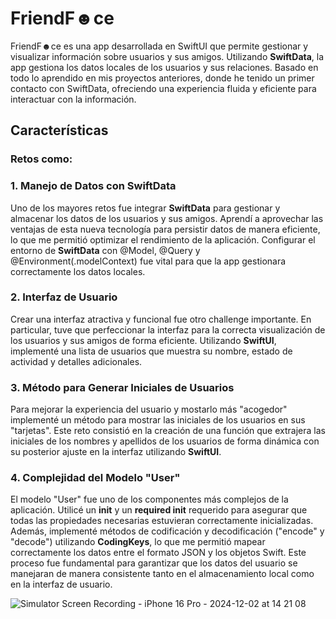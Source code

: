 # FriendF☻ce

FriendF☻ce es una app desarrollada en SwiftUI que permite gestionar y visualizar información sobre usuarios y sus amigos. Utilizando **SwiftData**, la app gestiona los datos locales de los usuarios y sus relaciones. Basado en todo lo aprendido en mis proyectos anteriores, donde he tenido un primer contacto con SwiftData, ofreciendo una experiencia fluida y eficiente para interactuar con la información.

## Características 
### Retos como: 

### 1. **Manejo de Datos con SwiftData**
Uno de los mayores retos fue integrar **SwiftData** para gestionar y almacenar los datos de los usuarios y sus amigos. Aprendí a aprovechar las ventajas de esta nueva tecnología para persistir datos de manera eficiente, lo que me permitió optimizar el rendimiento de la aplicación. Configurar el entorno de **SwiftData** con @Model, @Query  y @Environment(\.modelContext) fue vital para que la app gestionara correctamente los datos locales.

### 2. **Interfaz de Usuario**
Crear una interfaz atractiva y funcional fue otro challenge importante. En particular, tuve que perfeccionar la interfaz para la correcta visualización de los usuarios y sus amigos de forma eficiente. Utilizando **SwiftUI**, implementé una lista de usuarios que muestra su nombre, estado de actividad y detalles adicionales.

### 3. **Método para Generar Iniciales de Usuarios**
Para mejorar la experiencia del usuario y mostarlo más "acogedor" implementé un método para mostrar las iniciales de los usuarios en sus "tarjetas". Este reto consistió en la creación de una función que extrajera las iniciales de los nombres y apellidos de los usuarios de forma dinámica con su posterior ajuste en la interfaz utilizando **SwiftUI**.

### 4. **Complejidad del Modelo "User"**
El modelo "User" fue uno de los componentes más complejos de la aplicación. Utilicé un **init**  y un **required init** requerido para asegurar que todas las propiedades necesarias estuvieran correctamente inicializadas. Además, implementé métodos de codificación y decodificación ("encode" y "decode") utilizando **CodingKeys**, lo que me permitió mapear correctamente los datos entre el formato JSON y los objetos Swift. Este proceso fue fundamental para garantizar que los datos del usuario se manejaran de manera consistente tanto en el almacenamiento local como en la interfaz de usuario.

![Simulator Screen Recording - iPhone 16 Pro - 2024-12-02 at 14 21 08](https://github.com/user-attachments/assets/2d0fe3cb-dc14-46ba-b4b5-91252433e36c)




